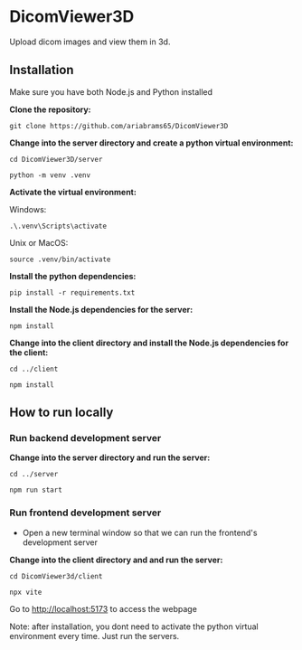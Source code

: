 # DicomViewer3D

Upload dicom images and view them in 3d.


## Installation 

Make sure you have both Node.js and Python installed

**Clone the repository:**

```
git clone https://github.com/ariabrams65/DicomViewer3D
```

**Change into the server directory and create a python virtual environment:**

```
cd DicomViewer3D/server
```
    
```
python -m venv .venv
```

**Activate the virtual environment:**

Windows:

```
.\.venv\Scripts\activate
```

Unix or MacOS:

```
source .venv/bin/activate
```

**Install the python dependencies:**

```
pip install -r requirements.txt
```

**Install the Node.js dependencies for the server:**

```
npm install
```

**Change into the client directory and install the Node.js dependencies for the client:**

```
cd ../client
```

```
npm install
```

## How to run locally

### Run backend development server

**Change into the server directory and run the server:**

```
cd ../server
```

```
npm run start
```

### Run frontend development server

* Open a new terminal window so that we can run the frontend's development server

**Change into the client directory and and run the server:**

```
cd DicomViewer3d/client
```

```
npx vite
```

Go to <http://localhost:5173> to access the webpage

Note: after installation, you dont need to activate the python virtual environment
every time. Just run the servers.
